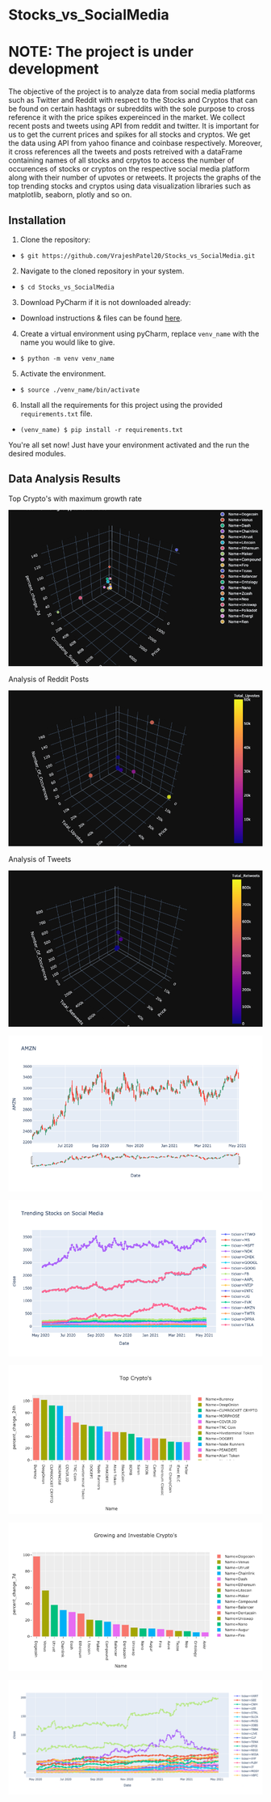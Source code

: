 # Stocks_vs_SocialMedia

# NOTE: The project is under development 

The objective of the project is to analyze data from social media platforms such as Twitter and Reddit with respect to the Stocks and Cryptos that can be found on certain hashtags or subreddits with the sole purpose to cross reference it with the price spikes expereinced in the market. We collect recent posts and tweets using API from reddit and twitter. It is important for us to get the current prices and spikes for all stocks and cryptos. We get the data using API from yahoo finance and coinbase respectively. Moreover, it cross references all the tweets and posts retreived with a dataFrame containing names of all stocks and crpytos to access the number of occurences of stocks or cryptos on the respective social media platform along with their number of upvotes or retweets. It projects the graphs of the top trending stocks and cryptos using data visualization libraries such as matplotlib, seaborn, plotly and so on. 


## Installation
1. Clone the repository:
- `$ git https://github.com/VrajeshPatel20/Stocks_vs_SocialMedia.git`
2. Navigate to the cloned repository in your system.
- `$ cd Stocks_vs_SocialMedia`  
3.  Download PyCharm if it is not downloaded already:
- Download instructions & files can be found [here](https://www.jetbrains.com/help/pycharm/installation-guide.html#silent).
4. Create a virtual environment using pyCharm, replace `venv_name` with the name you would like to give.
- `$ python -m venv venv_name`
5. Activate the environment.
- `$ source ./venv_name/bin/activate`
6. Install all the requirements for this project using the provided `requirements.txt` file.
- `(venv_name) $ pip install -r requirements.txt`

You're all set now! Just have your environment activated and the run the desired modules.

## Data Analysis Results 

Top Crypto's with maximum growth rate

![Top Crypto's](./readme_images/top_crypto_7d.png)

Analysis of Reddit Posts

![Analysis Of Reddit Posts](./readme_images/analysis_reddit.png)

Analysis of Tweets

![Analysis Of Twitter](./readme_images/analysis_tweets.png)

![Trends for trending stocks on Reddit Individual](./readme_images/TrendingStock_Analysis_Individual.png)

![Trends for trending stocks on Reddit simultaneous](./readme_images/trending_reddit.png)

![Most Growing Crypto's 24h](./readme_images/Top_Cryptos.png)

![Best Investable Crypto's with maximum growth with respect to their liquidity](./readme_images/Analysis_7d.png)

![Top Gainers In Stock Market](./readme_images/top_Gainers.png)









